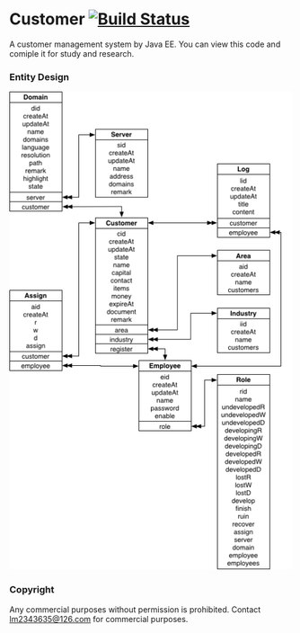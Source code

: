 # Customer [![Build Status](https://travis-ci.org/lm2343635/Customer.svg?branch=master)](https://travis-ci.org/lm2343635/Customer)
A customer management system by Java EE.
You can view this code and comiple it for study and research.

### Entity Design

![entity](https://raw.githubusercontent.com/lm2343635/Customer/master/doc/entity.png)

### Copyright
Any commercial purposes without permission is prohibited.
Contact lm2343635@126.com for commercial purposes.
